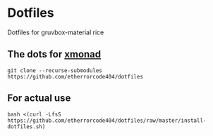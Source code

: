 # Dotfiles
Dotfiles for gruvbox-material rice
## The dots for [xmonad](https://github.com/etherrorcode404/xmonad) 
```
git clone --recurse-submodules https://github.com/etherrorcode404/dotfiles
```

## For actual use
```
bash <(curl -LfsS https://github.com/etherrorcode404/dotfiles/raw/master/install-dotfiles.sh)
```
